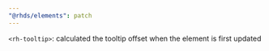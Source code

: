 ```yaml
---
"@rhds/elements": patch
---
```


`<rh-tooltip>`: calculated the tooltip offset when the element is first updated
